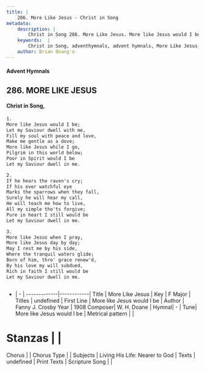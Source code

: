 ```yaml
---
title: |
    286. More Like Jesus - Christ in Song
metadata:
    description: |
        Christ in Song 286. More Like Jesus. More like Jesus would I be; Let my Saviour dwell with me, Fill my soul with peace and love, Make me gentle as a dove; More like Jesus while I go, Pilgrim in this world below; Poor in Spirit would I be Let my Saviour dwell in me.
    keywords:  |
        Christ in Song, adventhymnals, advent hymnals, More Like Jesus, More like Jesus would I be. 
    author: Brian Onang'o
---
```


#### Advent Hymnals
## 286. MORE LIKE JESUS
####  Christ in Song,

```txt
1.
More like Jesus would I be;
Let my Saviour dwell with me,
Fill my soul with peace and love,
Make me gentle as a dove;
More like Jesus while I go,
Pilgrim in this world below;
Poor in Spirit would I be
Let my Saviour dwell in me.

2.
If he hears the raven's cry;
If his ever watchful eye
Marks the sparrows when they fall,
Surely he will hear my call,
He will teach me how to live,
All my simple tho'ts forgive;
Pure in heart I still would be
Let my Saviour dwell in me.

3.
More like Jesus when I pray,
More like Jesus day by day;
May I rest me by his side,
Where the tranquil waters glide;
Born of him, thro' grace renew'd,
By his love my will subdued,
Rich in faith I still would be
Let my Saviour dwell in me.



```

- |   -  |
-------------|------------|
Title | More Like Jesus |
Key | F Major |
Titles | undefined |
First Line | More like Jesus would I be |
Author | Fanny J. Crosby
Year | 1908
Composer| W. H. Doane |
Hymnal|  - |
Tune| More like Jesus would I be |
Metrical pattern | |
# Stanzas |  |
Chorus |  |
Chorus Type |  |
Subjects | Living His Life: Nearer to God |
Texts | undefined |
Print Texts | 
Scripture Song |  |
    

